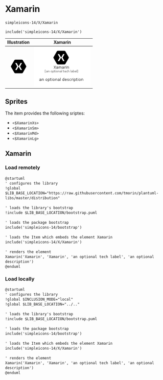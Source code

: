 # Xamarin


```text
simpleicons-14/X/Xamarin
```

```text
include('simpleicons-14/X/Xamarin')
```



| Illustration | Xamarin |
| :---: | :---: |
| ![illustration for Illustration](../../simpleicons-14/X/Xamarin.png) | ![illustration for Xamarin](../../simpleicons-14/X/Xamarin.Local.png) |



## Sprites
The item provides the following sriptes:

- `<$XamarinXs>`
- `<$XamarinSm>`
- `<$XamarinMd>`
- `<$XamarinLg>`





## Xamarin

### Load remotely
```plantuml
@startuml
' configures the library
!global $LIB_BASE_LOCATION="https://raw.githubusercontent.com/tmorin/plantuml-libs/master/distribution"

' loads the library's bootstrap
!include $LIB_BASE_LOCATION/bootstrap.puml

' loads the package bootstrap
include('simpleicons-14/bootstrap')

' loads the Item which embeds the element Xamarin
include('simpleicons-14/X/Xamarin')

' renders the element
Xamarin('Xamarin', 'Xamarin', 'an optional tech label', 'an optional description')
@enduml
```

### Load locally
```plantuml
@startuml
' configures the library
!global $INCLUSION_MODE="local"
!global $LIB_BASE_LOCATION="../.."

' loads the library's bootstrap
!include $LIB_BASE_LOCATION/bootstrap.puml

' loads the package bootstrap
include('simpleicons-14/bootstrap')

' loads the Item which embeds the element Xamarin
include('simpleicons-14/X/Xamarin')

' renders the element
Xamarin('Xamarin', 'Xamarin', 'an optional tech label', 'an optional description')
@enduml
```

